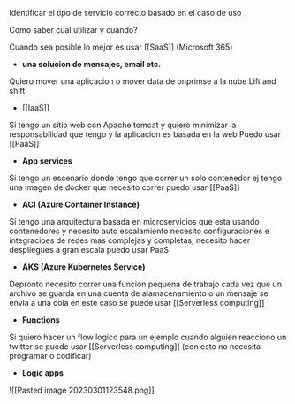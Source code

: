 Identificar el tipo de servicio correcto basado en el caso de uso

Como saber cual utilizar y cuando?

Cuando sea posible lo mejor es usar [[SaaS]] (Microsoft 365)
- **una solucion de mensajes, email etc.**

Quiero mover una aplicacion o mover data de onprimse a la nube Lift and shift
- [[IaaS]]

Si tengo un sitio web con Apache tomcat y quiero minimizar la responsabilidad que tengo
y la aplicacion es basada en la web Puedo usar [[PaaS]]
- **App services**

Si tengo un escenario donde tengo que correr un solo contenedor ej tengo una imagen de docker que necesito correr puedo usar [[PaaS]]
- **ACI (Azure Container Instance)**

Si tengo una arquitectura basada en microservicios que esta usando contenedores y necesito auto escalamiento necesito configuraciones e integracioes de redes mas complejas y completas, necesito hacer despliegues a gran escala puedo usar PaaS
- **AKS (Azure Kubernetes Service)**

Depronto necesito correr una funcion pequena de trabajo cada vez que un archivo se guarda en una cuenta de alamacenamiento o un mensaje se envia a una cola en este caso se puede usar [[Serverless computing]]
- **Functions**

Si quiero hacer un flow logico para un ejemplo cuando alguien reacciono un twitter se puede usar [[Serverless computing]] (con esto no necesita programar o codificar)
- **Logic apps**

![[Pasted image 20230301123548.png]]